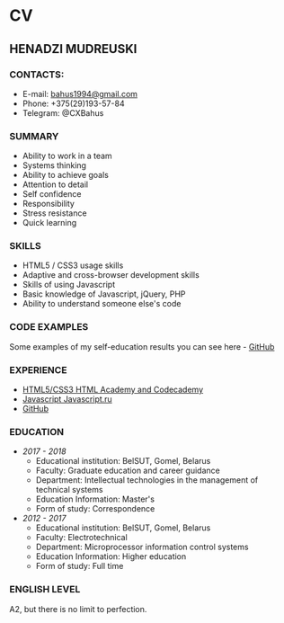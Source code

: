 # CV

## HENADZI MUDREUSKI

### CONTACTS:
* E-mail: bahus1994@gmail.com
* Phone: +375(29)193-57-84
* Telegram: @CXBahus

### SUMMARY 
* Ability to work in a team
* Systems thinking
* Ability to achieve goals
* Attention to detail
* Self confidence
* Responsibility
* Stress resistance
* Quick learning

### SKILLS
* HTML5 / CSS3 usage skills
* Adaptive and cross-browser development skills
* Skills of using Javascript
* Basic knowledge of Javascript, jQuery, PHP
* Ability to understand someone else's code

### CODE EXAMPLES
Some examples of my self-education results you can see here - [GitHub](https://github.com/Mudreuski)

### EXPERIENCE
* [HTML5/CSS3 HTML Academy and Codecademy](https://htmlacademy.ru/profile/id187775)
* [Javascript Javascript.ru](https://www.codecademy.com/users/Mudreuski/achievements)
* [GitHub](https://github.com/Mudreuski)

### EDUCATION 
* *2017 - 2018*     
    * Educational institution: BelSUT, Gomel, Belarus
    * Faculty: Graduate education and career guidance
    * Department: Intellectual technologies in the management of technical systems
    * Education Information: Master's
    * Form of study: Correspondence
* *2012 - 2017* 
    * Educational institution: BelSUT, Gomel, Belarus
    * Faculty: Electrotechnical
    * Department: Microprocessor information control systems
    * Education Information: Higher education
    * Form of study: Full time

### ENGLISH LEVEL
A2, but there is no limit to perfection.